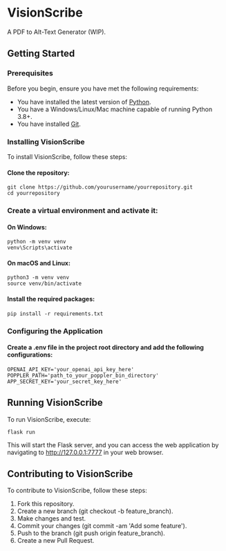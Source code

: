 # VisionScribe
A PDF to Alt-Text Generator (WIP).

## Getting Started

### Prerequisites
Before you begin, ensure you have met the following requirements:
- You have installed the latest version of [Python](https://www.python.org/downloads/).
- You have a Windows/Linux/Mac machine capable of running Python 3.8+.
- You have installed [Git](https://git-scm.com/downloads).

### Installing VisionScribe

To install VisionScribe, follow these steps:

#### Clone the repository:

    git clone https://github.com/yourusername/yourrepository.git
    cd yourrepository
   
### Create a virtual environment and activate it:

#### On Windows:
    
    python -m venv venv
    venv\Scripts\activate

#### On macOS and Linux:

    python3 -m venv venv
    source venv/bin/activate

#### Install the required packages:

    pip install -r requirements.txt

### Configuring the Application

#### Create a .env file in the project root directory and add the following configurations:

    OPENAI_API_KEY='your_openai_api_key_here'
    POPPLER_PATH='path_to_your_poppler_bin_directory'
    APP_SECRET_KEY='your_secret_key_here'

## Running VisionScribe

To run VisionScribe, execute:

    flask run

This will start the Flask server, and you can access the web application by navigating to http://127.0.0.1:7777 in your web browser.


## Contributing to VisionScribe

To contribute to VisionScribe, follow these steps:

1. Fork this repository. 
2. Create a new branch (git checkout -b feature_branch). 
3. Make changes and test. 
4. Commit your changes (git commit -am 'Add some feature'). 
5. Push to the branch (git push origin feature_branch). 
6. Create a new Pull Request.
